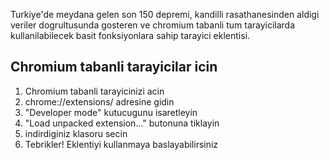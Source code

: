 Turkiye'de meydana gelen son 150 depremi, kandilli rasathanesinden aldigi veriler dogrultusunda gosteren ve chromium tabanli tum tarayicilarda kullanilabilecek basit fonksiyonlara sahip tarayici eklentisi.

## Chromium tabanli tarayicilar icin

1. Chromium tabanli tarayicinizi acin
2. chrome://extensions/ adresine gidin
3. "Developer mode" kutucugunu isaretleyin
4. "Load unpacked extension..." butonuna tiklayin
5. indirdiginiz klasoru secin
6. Tebrikler! Eklentiyi kullanmaya baslayabilirsiniz
